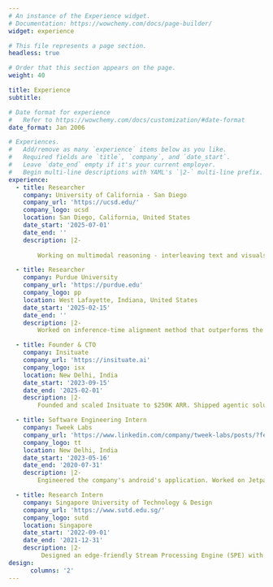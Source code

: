 ```yaml
---
# An instance of the Experience widget.
# Documentation: https://wowchemy.com/docs/page-builder/
widget: experience

# This file represents a page section.
headless: true

# Order that this section appears on the page.
weight: 40

title: Experience
subtitle:

# Date format for experience
#   Refer to https://wowchemy.com/docs/customization/#date-format
date_format: Jan 2006

# Experiences.
#   Add/remove as many `experience` items below as you like.
#   Required fields are `title`, `company`, and `date_start`.
#   Leave `date_end` empty if it's your current employer.
#   Begin multi-line descriptions with YAML's `|2-` multi-line prefix.
experience:
  - title: Researcher
    company: University of California - San Diego
    company_url: 'https://ucsd.edu/'
    company_logo: ucsd
    location: San Diego, California, United States
    date_start: '2025-07-01'
    date_end: ''
    description: |2-
    
        Working on multimodal reasoning - interleaving text and visuals within the chain-of-thought, enabling models to “think” with sketches, diagrams, and images. This work bridges language and vision to solve complex problems with richer, more interpretable reasoning.

  - title: Researcher
    company: Purdue University
    company_url: 'https://purdue.edu'
    company_logo: pp
    location: West Lafayette, Indiana, United States
    date_start: '2025-02-15'
    date_end: ''
    description: |2-
        Worked on inference-time alignment method that outperforms the SOTA - Best-of-N decoding by over 30%, while reducing reward model calls by 20%. Aligned LLMs in reducing harmlessness, improved reasoning and positive sentiment generation. Submitted the work to AAAI’26 conference and TACL journal.

  - title: Founder & CTO
    company: Insituate
    company_url: 'https://insituate.ai'
    company_logo: isx
    location: New Delhi, India
    date_start: '2023-09-15'
    date_end: '2025-02-01'
    description: |2-
        Founded and scaled Insituate to $250K ARR. Shipped agentic solutions to global banks and financial insitutions.

  - title: Software Engineering Intern
    company: Tweek Labs
    company_url: 'https://www.linkedin.com/company/tweek-labs/posts/?feedView=all'
    company_logo: tt
    location: New Delhi, India
    date_start: '2023-05-16'
    date_end: '2020-07-31'
    description: |2-
        Engineered the company's android's application. Worked on Jetpack-Compose library for developing. Developed multiple features currently running in production.

  - title: Research Intern
    company: Singapore University of Technology & Design
    company_url: 'https://www.sutd.edu.sg/'
    company_logo: sutd
    location: Singapore
    date_start: '2022-09-01'
    date_end: '2021-12-31'
    description: |2-
         Designed an edge-friendly Stream Processing Engine (SPE) with a congestion-aware scheduler, optimizing task-to-resource allocation using graph-based optimization.
design:
      columns: '2'
---
```

